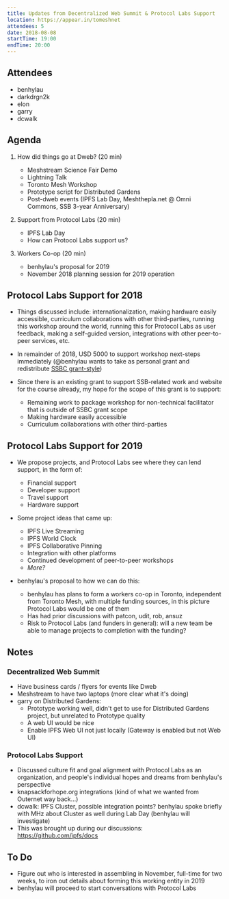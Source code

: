 ```yaml
---
title: Updates from Decentralized Web Summit & Protocol Labs Support
location: https://appear.in/tomeshnet
attendees: 5
date: 2018-08-08
startTime: 19:00
endTime: 20:00
---
```


## Attendees
- benhylau
- darkdrgn2k
- elon
- garry
- dcwalk

## Agenda

1. How did things go at Dweb? (20 min)
    - Meshstream Science Fair Demo
    - Lightning Talk
    - Toronto Mesh Workshop
    - Prototype script for Distributed Gardens
    - Post-dweb events (IPFS Lab Day, Meshthepla.net @ Omni Commons, SSB 3-year Anniversary)

1. Support from Protocol Labs (20 min)
    - IPFS Lab Day
    - How can Protocol Labs support us?

1. Workers Co-op (20 min)
    - benhylau's proposal for 2019
    - November 2018 planning session for 2019 operation

## Protocol Labs Support for 2018

- Things discussed include: internationalization, making hardware easily accessible, curriculum collaborations with other third-parties, running this workshop around the world, running this for Protocol Labs as user feedback, making a self-guided version, integrations with other peer-to-peer services, etc.

- In remainder of 2018, USD 5000 to support workshop next-steps immediately (@benhylau wants to take as personal grant and redistribute [SSBC grant-style](https://github.com/benhylau/ssbc-grants-scuttlemesh))

- Since there is an existing grant to support SSB-related work and website for the course already, my hope for the scope of this grant is to support:
    - Remaining work to package workshop for non-technical facilitator that is outside of SSBC grant scope
    - Making hardware easily accessible
    - Curriculum collaborations with other third-parties

## Protocol Labs Support for 2019

- We propose projects, and Protocol Labs see where they can lend support, in the form of:
    - Financial support
    - Developer support
    - Travel support
    - Hardware support

- Some project ideas that came up:
    - IPFS Live Streaming
    - IPFS World Clock
    - IPFS Collaborative Pinning
    - Integration with other platforms
    - Continued development of peer-to-peer workshops
    - _More?_

- benhylau's proposal to how we can do this:
    - benhylau has plans to form a workers co-op in Toronto, independent from Toronto Mesh, with multiple funding sources, in this picture Protocol Labs would be one of them
    - Has had prior discussions with patcon, udit, rob, ansuz
    - Risk to Protocol Labs (and funders in general): will a new team be able to manage projects to completion with the funding?

## Notes

### Decentralized Web Summit

- Have business cards / flyers for events like Dweb
- Meshstream to have two laptops (more clear what it's doing)
- garry on Distributed Gardens:
    - Prototype working well, didn't get to use for Distributed Gardens project, but unrelated to Prototype quality
    - A web UI would be nice
    - Enable IPFS Web UI not just locally (Gateway is enabled but not Web UI)

### Protocol Labs Support

- Discussed culture fit and goal alignment with Protocol Labs as an organization, and people's individual hopes and dreams from benhylau's perspective
- knapsackforhope.org integrations (kind of what we wanted from Outernet way back...)
- dcwalk: IPFS Cluster, possible integration points? benhylau spoke briefly with MHz about Cluster as well during Lab Day (benhylau will investigate)
- This was brought up during our discussions: https://github.com/ipfs/docs

## To Do

- Figure out who is interested in assembling in November, full-time for two weeks, to iron out details about forming this working entity in 2019
- benhylau will proceed to start conversations with Protocol Labs

